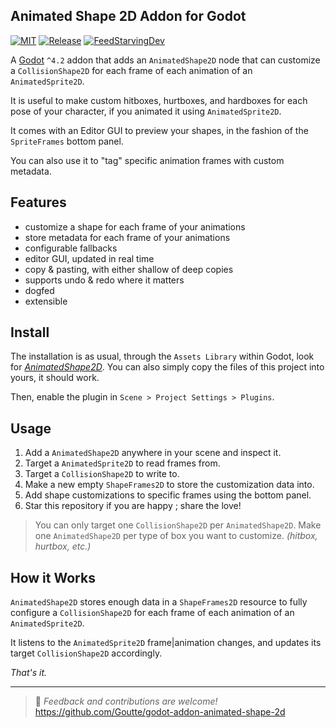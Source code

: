 Animated Shape 2D Addon for Godot
---------------------------------

[![MIT](https://img.shields.io/github/license/Goutte/godot-addon-animated-shape-2d.svg?style=for-the-badge)](https://github.com/Goutte/godot-addon-animated-shape-2d)
[![Release](https://img.shields.io/github/release/Goutte/godot-addon-animated-shape-2d.svg?style=for-the-badge)](https://github.com/Goutte/godot-addon-animated-shape-2d/releases)
[![FeedStarvingDev](https://img.shields.io/liberapay/patrons/Goutte.svg?style=for-the-badge&logo=liberapay)](https://liberapay.com/Goutte/)


A [Godot](https://godotengine.org/) `^4.2` addon that adds an `AnimatedShape2D` node that can customize a `CollisionShape2D` for each frame of each animation of an `AnimatedSprite2D`.

It is useful to make custom hitboxes, hurtboxes, and hardboxes for each pose of your character,
if you animated it using `AnimatedSprite2D`.

It comes with an Editor GUI to preview your shapes, in the fashion of the `SpriteFrames` bottom panel.

You can also use it to "tag" specific animation frames with custom metadata.


Features
--------

- customize a shape for each frame of your animations
- store metadata for each frame of your animations
- configurable fallbacks
- editor GUI, updated in real time
- copy & pasting, with either shallow of deep copies
- supports undo & redo where it matters
- dogfed
- extensible


Install
-------

The installation is as usual, through the `Assets Library` within Godot, look for [_AnimatedShape2D_](https://godotengine.org/asset-library/asset/2484).
You can also simply copy the files of this project into yours, it should work.

Then, enable the plugin in `Scene > Project Settings > Plugins`.


Usage
-----

1. Add a `AnimatedShape2D` anywhere in your scene and inspect it.
2. Target a `AnimatedSprite2D` to read frames from.
3. Target a `CollisionShape2D` to write to.
4. Make a new empty `ShapeFrames2D` to store the customization data into.
5. Add shape customizations to specific frames using the bottom panel.
6. Star this repository if you are happy ; share the love!

> You can only target one `CollisionShape2D` per `AnimatedShape2D`.
> Make one `AnimatedShape2D` per type of box you want to customize. _(hitbox, hurtbox, etc.)_


How it Works
------------

`AnimatedShape2D` stores enough data in a `ShapeFrames2D` resource to fully configure a `CollisionShape2D` for each frame of each animation of an `AnimatedSprite2D`.

It listens to the `AnimatedSprite2D` frame|animation changes, and updates its target `CollisionShape2D` accordingly.

_That's it._



-----

> 🦊 _Feedback and contributions are welcome!_
> https://github.com/Goutte/godot-addon-animated-shape-2d
